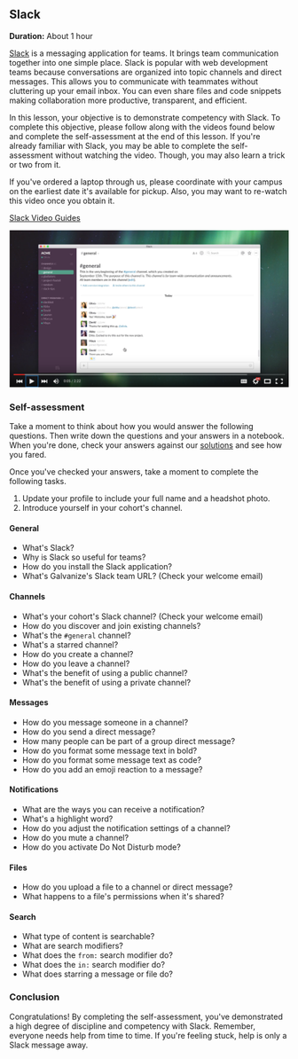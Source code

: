 ## Slack

**Duration:** About 1 hour

[Slack][slack] is a messaging application for teams. It brings team communication together into one simple place. Slack is popular with web development teams because conversations are organized into topic channels and direct messages. This allows you to communicate with teammates without cluttering up your email inbox. You can even share files and code snippets making collaboration more productive, transparent, and efficient.

In this lesson, your objective is to demonstrate competency with Slack. To complete this objective, please follow along with the videos found below and complete the self-assessment at the end of this lesson. If you're already familiar with Slack, you may be able to complete the self-assessment without watching the video. Though, you may also learn a trick or two from it.

If you've ordered a laptop through us, please coordinate with your campus on the earliest date it's available for pickup. Also, you may want to re-watch this video once you obtain it.

[Slack Video Guides][slack-guides]

[![](images/slack.png)][slack-guides]

### Self-assessment

Take a moment to think about how you would answer the following questions. Then write down the questions and your answers in a notebook. When you're done, check your answers against our [solutions](solutions/slack.md) and see how you fared.

Once you've checked your answers, take a moment to complete the following tasks.

1. Update your profile to include your full name and a headshot photo.
1. Introduce yourself in your cohort's channel.

#### General

- What's Slack?
- Why is Slack so useful for teams?
- How do you install the Slack application?
- What's Galvanize's Slack team URL? (Check your welcome email)

#### Channels

- What's your cohort's Slack channel? (Check your welcome email)
- How do you discover and join existing channels?
- What's the `#general` channel?
- What's a starred channel?
- How do you create a channel?
- How do you leave a channel?
- What's the benefit of using a public channel?
- What's the benefit of using a private channel?

#### Messages

- How do you message someone in a channel?
- How do you send a direct message?
- How many people can be part of a group direct message?
- How do you format some message text in bold?
- How do you format some message text as code?
- How do you add an emoji reaction to a message?

#### Notifications

- What are the ways you can receive a notification?
- What's a highlight word?
- How do you adjust the notification settings of a channel?
- How do you mute a channel?
- How do you activate Do Not Disturb mode?

#### Files

- How do you upload a file to a channel or direct message?
- What happens to a file's permissions when it's shared?

#### Search

- What type of content is searchable?
- What are search modifiers?
- What does the `from:` search modifier do?
- What does the `in:` search modifier do?
- What does starring a message or file do?

### Conclusion

Congratulations! By completing the self-assessment, you've demonstrated a high degree of discipline and competency with Slack. Remember, everyone needs help from time to time. If you're feeling stuck, help is only a Slack message away.

[slack]: https://slack.com/
[slack-guides]: https://www.youtube.com/watch?v=9RJZMSsH7-g&list=PLWlXaxtQ7fUb1WqLJDqJFGQsAXU7CjoGz

